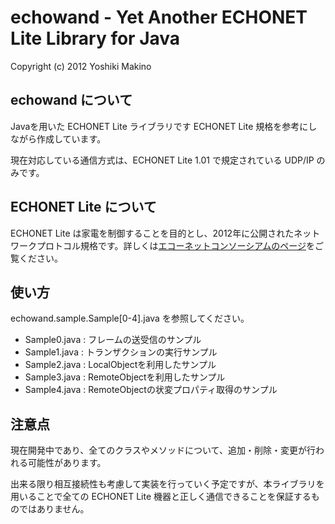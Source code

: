 echowand - Yet Another ECHONET Lite Library for Java
============================

Copyright (c) 2012 Yoshiki Makino

echowand について
---------------
Javaを用いた ECHONET Lite ライブラリです ECHONET Lite 規格を参考にしながら作成しています。

現在対応している通信方式は、ECHONET Lite 1.01 で規定されている UDP/IP のみです。

ECHONET Lite について
-------------------
ECHONET Lite は家電を制御することを目的とし、2012年に公開されたネットワークプロトコル規格です。詳しくは[エコーネットコンソーシアムのページ](http://www.echonet.gr.jp)をご覧ください。

使い方
-----
echowand.sample.Sample[0-4].java を参照してください。

* Sample0.java : フレームの送受信のサンプル
* Sample1.java : トランザクションの実行サンプル
* Sample2.java : LocalObjectを利用したサンプル
* Sample3.java : RemoteObjectを利用したサンプル
* Sample4.java : RemoteObjectの状変プロパティ取得のサンプル

注意点
-----
現在開発中であり、全てのクラスやメソッドについて、追加・削除・変更が行われる可能性があります。

出来る限り相互接続性も考慮して実装を行っていく予定ですが、本ライブラリを用いることで全ての ECHONET Lite 機器と正しく通信できることを保証するものではありません。